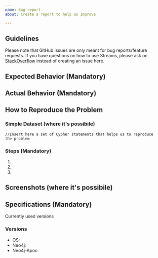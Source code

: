 ```yaml
---
name: Bug report
about: Create a report to help us improve

---
```


## Guidelines

Please note that GitHub issues are only meant for bug reports/feature requests. If you have questions on how to use Streams, please ask on [StackOverflow](https://stackoverflow.com/questions/tagged/neo4j-apoc) instead of creating an issue here.

## Expected Behavior (Mandatory)


## Actual Behavior (Mandatory)


## How to Reproduce the Problem

### Simple Dataset (where it's possibile)

```
//Insert here a set of Cypher statements that helps us to reproduce the problem

```


### Steps (Mandatory)

  1.
  1.
  1.

## Screenshots (where it's possibile)

## Specifications (Mandatory)

Currently used versions

### Versions

  - OS:
  - Neo4j:
  - Neo4j-Apoc:
